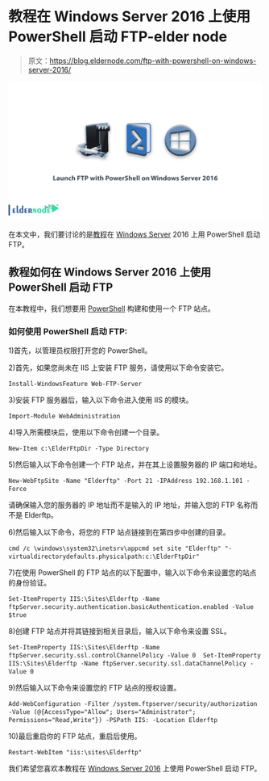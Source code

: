 # 教程在 Windows Server 2016 上使用 PowerShell 启动 FTP-elder node

> 原文：<https://blog.eldernode.com/ftp-with-powershell-on-windows-server-2016/>

![Tutorial Launch FTP with PowerShell on Windows Server 2016](img/e4783ba8bb2142d6efa4ed76e9ce8934.png)

在本文中，我们要讨论的是[教程](https://eldernode.com/category/tutorial/)在 [Windows Server](https://eldernode.com/tag/windows-server/) 2016 上用 PowerShell 启动 FTP。

## 教程如何在 Windows Server 2016 上使用 PowerShell 启动 FTP

在本教程中，我们想要用 [PowerShell](https://en.wikipedia.org/wiki/PowerShell) 构建和使用一个 FTP 站点。

### 如何使用 PowerShell 启动 FTP:

1)首先，以管理员权限打开您的 PowerShell。

2)首先，如果您尚未在 IIS 上安装 FTP 服务，请使用以下命令安装它。

```
Install-WindowsFeature Web-FTP-Server 
```

3)安装 FTP 服务器后，输入以下命令进入使用 IIS 的模块。

```
Import-Module WebAdministration 
```

4)导入所需模块后，使用以下命令创建一个目录。

```
New-Item c:\ElderFtpDir -Type Directory 
```

5)然后输入以下命令创建一个 FTP 站点，并在其上设置服务器的 IP 端口和地址。

```
New-WebFtpSite -Name "Elderftp" -Port 21 -IPAddress 192.168.1.101 -Force 
```

请确保输入您的服务器的 IP 地址而不是输入的 IP 地址，并输入您的 FTP 名称而不是 Elderftp。

6)然后输入以下命令，将您的 FTP 站点链接到在第四步中创建的目录。

```
cmd /c \windows\system32\inetsrv\appcmd set site "Elderftp" "-virtualdirectorydefaults.physicalpath:c:\ElderFtpDir" 
```

7)在使用 PowerShell 的 FTP 站点的以下配置中，输入以下命令来设置您的站点的身份验证。

```
Set-ItemProperty IIS:\Sites\Elderftp -Name ftpServer.security.authentication.basicAuthentication.enabled -Value $true 
```

8)创建 FTP 站点并将其链接到相关目录后，输入以下命令来设置 SSL。

```
Set-ItemProperty IIS:\Sites\Elderftp -Name ftpServer.security.ssl.controlChannelPolicy -Value 0  Set-ItemProperty IIS:\Sites\Elderftp -Name ftpServer.security.ssl.dataChannelPolicy -Value 0 
```

9)然后输入以下命令来设置您的 FTP 站点的授权设置。

```
Add-WebConfiguration -Filter /system.ftpserver/security/authorization -Value (@{AccessType="Allow"; Users="Administrator"; Permissions="Read,Write"}) -PSPath IIS: -Location Elderftp 
```

10)最后重启你的 FTP 站点，重启后使用。

```
Restart-WebItem "iis:\sites\Elderftp" 
```

我们希望您喜欢本教程在 [Windows Server 2016](https://eldernode.com/tag/windows-server-2016/) 上使用 PowerShell 启动 FTP。